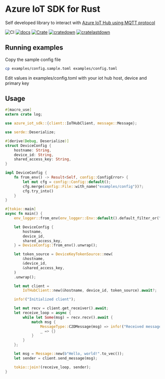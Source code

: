 # Azure IoT SDK for Rust

Self developed library to interact with [Azure IoT Hub using MQTT protocol](https://docs.microsoft.com/en-us/azure/iot-hub/iot-hub-mqtt-support)

![CI](https://github.com/damienpontifex/azure-iot-sdk-rs/workflows/CI/badge.svg)
[![docs](https://docs.rs/azure_iot_sdk/badge.svg)](https://docs.rs/azure_iot_sdk)
[![Crate](https://img.shields.io/crates/v/azure_iot_sdk.svg)](https://crates.io/crates/azure_iot_sdk)
[![cratedown](https://img.shields.io/crates/d/azure_iot_sdk.svg)](https://crates.io/crates/azure_iot_sdk)
[![cratelastdown](https://img.shields.io/crates/dv/azure_iot_sdk.svg)](https://crates.io/crates/azure_iot_sdk)

## Running examples
Copy the sample config file
```bash
cp examples/config.sample.toml examples/config.toml
```

Edit values in examples/config.toml with your iot hub host, device and primary key

## Usage

```rust
#[macro_use]
extern crate log;

use azure_iot_sdk::{client::IoTHubClient, message::Message};

use serde::Deserialize;

#[derive(Debug, Deserialize)]
struct DeviceConfig {
    hostname: String,
    device_id: String,
    shared_access_key: String,
}

impl DeviceConfig {
    fn from_env() -> Result<Self, config::ConfigError> {
        let mut cfg = config::Config::default();
        cfg.merge(config::File::with_name("examples/config"))?;
        cfg.try_into()
    }
}

#[tokio::main]
async fn main() {
    env_logger::from_env(env_logger::Env::default().default_filter_or("info")).init();

    let DeviceConfig {
        hostname,
        device_id,
        shared_access_key,
    } = DeviceConfig::from_env().unwrap();

    let token_source = DeviceKeyTokenSource::new(
        &hostname,
        &device_id,
        &shared_access_key,
    )
    .unwrap();

    let mut client =
        IoTHubClient::new(&hostname, device_id, token_source).await?;

    info!("Initialized client");

    let mut recv = client.get_receiver().await;
    let receive_loop = async {
        while let Some(msg) = recv.recv().await {
            match msg {
                MessageType::C2DMessage(msg) => info!("Received message {:?}", msg),
                _ => {}
            }
        }
    };

    let msg = Message::new(b"Hello, world!".to_vec());
    let sender = client.send_message(msg);

    tokio::join!(receive_loop, sender);
}
```